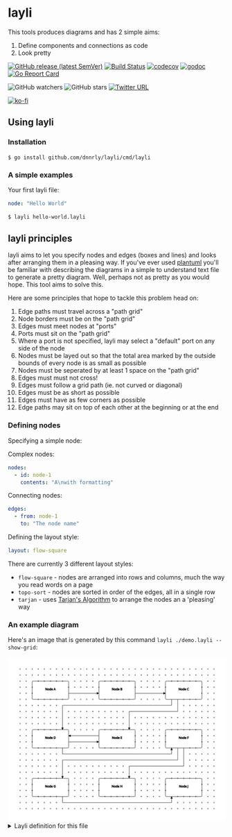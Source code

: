 # layli

This tools produces diagrams and has 2 simple aims:

1. Define components and connections as code
2. Look pretty

[![GitHub release (latest SemVer)](https://img.shields.io/github/v/release/dnnrly/layli)](https://github.com/dnnrly/layli/releases/latest)
[![Build Status](https://github.com/dnnrly/layli/actions/workflows/pr.yml/badge.svg)](https://github.com/dnnrly/layli/actions/workflows/pr.yml)
[![codecov](https://codecov.io/gh/dnnrly/layli/branch/master/graph/badge.svg?token=OY6UgcQeWf)](https://codecov.io/gh/dnnrly/layli)
[![godoc](https://godoc.org/github.com/dnnrly/layli?status.svg)](http://godoc.org/github.com/dnnrly/layli)
[![Go Report Card](https://goreportcard.com/badge/github.com/dnnrly/layli)](https://goreportcard.com/report/github.com/dnnrly/layli)

![GitHub watchers](https://img.shields.io/github/watchers/dnnrly/layli?style=social)
![GitHub stars](https://img.shields.io/github/stars/dnnrly/layli?style=social)
[![Twitter URL](https://img.shields.io/twitter/url?style=social&url=https%3A%2F%2Fgithub.com%2Fdnnrly%2Flayli)](https://twitter.com/intent/tweet?url=https://github.com/dnnrly/layli)

[![ko-fi](https://www.ko-fi.com/img/githubbutton_sm.svg)](https://ko-fi.com/W7W414S4U)

## Using layli

### Installation

```
$ go install github.com/dnnrly/layli/cmd/layli
```

### A simple examples

Your first layli file:
```yml
node: "Hello World"
```

```bash
$ layli hello-world.layli
```

## layli principles

layli aims to let you specify nodes and edges (boxes and lines) and looks after arranging them in a pleasing way. If you've ever used [plantuml](https://plantuml.com) you'll be familiar with describing the diagrams in a simple to understand text file to generate a pretty diagram. Well, perhaps not as pretty as you would hope. This tool aims to solve this.

Here are some principles that hope to tackle this problem head on:

1. Edge paths must travel across a "path grid"
2. Node borders must be on the "path grid"
3. Edges must meet nodes at "ports"
4. Ports must sit on the "path grid"
5. Where a port is not specified, layli may select a "default" port on any side of the node
6. Nodes must be layed out so that the total area marked by the outside bounds of every node is as small as possible
7. Nodes must be seperated by at least 1 space on the "path grid"
8.  Edges must must not cross!
9.  Edges must follow a grid path (ie. not curved or diagonal)
10. Edges must be as short as possible
11. Edges must have as few corners as possible
12. Edge paths may sit on top of each other at the beginning or at the end

### Defining nodes

Specifying a simple node:

Complex nodes:
```yml
nodes:
  - id: node-1
    contents: "A\nwith formatting"
```

Connecting nodes:

```yml
edges:
  - from: node-1
    to: "The node name"
```

Defining the layout style:
```yaml
layout: flow-square
```

There are currently 3 different layout styles:

* `flow-square` - nodes are arranged into rows and columns, much the way you read words on a page
* `topo-sort` - nodes are sorted in order of the edges, all in a single row
* `tarjan` - uses [Tarjan's Algorithm](https://en.wikipedia.org/wiki/Tarjan%27s_strongly_connected_components_algorithm) to arrange the nodes an a 'pleasing' way

### An example diagram

Here's an image that is generated by this command `layli ./demo.layli --show-grid`:

<img src="/demo.svg" alt="Demonstration image" />

<details>
<summary>Layli definition for this file</summary>

```yaml
layout: flow-square
nodes:
    - id: a
      contents: Node A
    - id: b
      contents: Node B
    - id: c
      contents: Node C
    - id: d
      contents: Node D
    - id: e
      contents: Node E
    - id: f
      contents: Node F
    - id: g
      contents: Node G
    - id: h
      contents: Node H
    - id: i
      contents: Node J

edges:
    - from: a
      to: b
    - from: b
      to: c
    - from: c
      to: d
    - from: d
      to: e
    - from: c
      to: e
    - from: e
      to: d
    - from: d
      to: f
    - from: f
      to: g
    - from: f
      to: h
    - from: g
      to: i

width: 7
height: 4
border: 2
margin: 2

# You can also add comments to your file, like so.

```
</defails>

## Developing layli

These instructions will get you a copy of the project up and running on your local machine for development and testing purposes. See deployment for notes on how to deploy the project on a live system.


### Running Unit Tests

```bash
$ make test
```

### Running Acceptance tests

```bash
$ make acceptance-test
```

## Important `make` targets

* `deps` - downloads all of the deps you need to build, test, and release
* `install` - installs your application
* `build` - builds your application
* `test` - runs unit tests
* `ci-test` - run tests for CI validation
* `acceptance-test` - run the acceptance tests
* `coverage-report` - merge coverage statistics from all sources
* `mocks` - generate mocks for interface
* `lint` -  run linting
* `clean` - clean project dependencies
* `clean-deps` - remove all of the build dependencies too


## Contributing

Please read [CONTRIBUTING.md](CONTRIBUTING.md) for details on our code of conduct, and the process for submitting pull requests to us.

## Versioning

We use [SemVer](http://semver.org/) for versioning. For the versions available, see the [tags on this repository](https://github.com/dnnrly/layli/tags). 

## Authors

* **Pascal Dennerly** - *Initial work* - [dnnrly](https://github.com/dnnrly)

See also the list of [contributors](https://github.com/dnnrly/layli/contributors) who participated in this project.

## License

This project is licensed under the Apache 2.0 License - see the [LICENSE](LICENSE) file for details

## Acknowledgments

* There is a blog that I read a couple of years ago that described solving a similar problem. For the life of me, I can't remember find it anywhere to give the appropriate credit. But believe me when I say that a lot of the ideas are based on this blog and a lot of credit belongs to the author.
